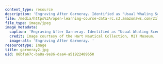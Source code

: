 ```yaml
---
content_type: resource
description: 'Engraving After Garneray. Identified as "Usual Whaling Scene: Colored--modern." '
file: /media/https%3A/open-learning-course-data-rc.s3.amazonaws.com/21l-705-major-authors-melville-and-morrison-fall-2003/86bfa67cba8a9e86daa4a51922489650_garneray2.jpg
file_type: image/jpeg
image_metadata:
  caption: 'Engraving After Garneray. Identified as "Usual Whaling Scene: Colored--modern."'
  credit: Image courtesy of the Hart Nautical Collection, MIT Museum.
  image-alt: 'Engraving After Garneray. '
resourcetype: Image
title: garneray2.jpg
uid: 86bfa67c-ba8a-9e86-daa4-a51922489650
---
```

